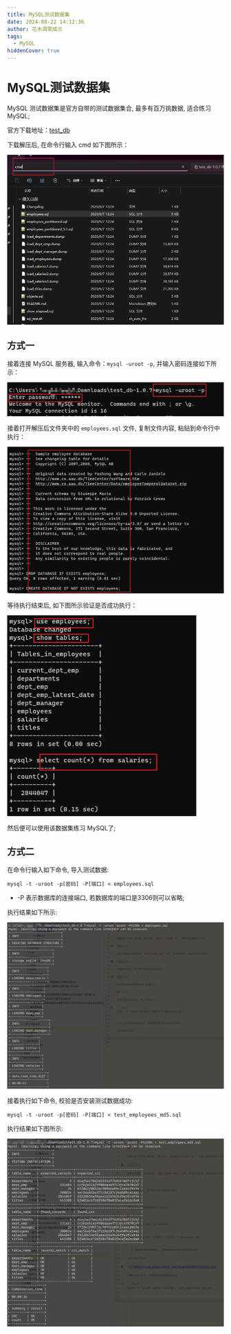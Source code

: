 ```yaml
---
title: MySQL测试数据集
date: 2024-08-22 14:12:36
author: 花木凋零成兰
tags: 
  - MySQL
hiddenCover: true
---
```


# MySQL测试数据集

MySQL 测试数据集是官方自带的测试数据集合, 最多有百万挑数据, 适合练习MySQL;

官方下载地址：[test_db](https://github.com/datacharmer/test_db)

下载解压后, 在命令行输入 cmd 如下图所示：

![](assets/2025-09-17-OsArL2.png)


## 方式一

接着连接 MySQL 服务器, 输入命令：`mysql -uroot -p`, 并输入密码连接如下所示：

![](assets/2025-09-17-xijlhy.png)


接着打开解压后文件夹中的 `employees.sql` 文件, 复制文件内容, 粘贴到命令行中执行：

![](assets/2025-09-17-4DttvS.png)


等待执行结束后, 如下图所示验证是否成功执行：

![](assets/2025-09-17-5Uw5TM.png)


然后便可以使用该数据集练习 MySQL了;

## 方式二

在命令行输入如下命令, 导入测试数据:

```shell
mysql -t -uroot -p[密码] -P[端口] < employees.sql
```

- -P 表示数据库的连接端口, 若数据库的端口是3306则可以省略;

执行结果如下所示:

![](assets/2025-09-17-AjinEC.png)


接着执行如下命令, 校验是否安装测试数据成功:

```shell
mysql -t -uroot -p[密码] -P[端口] < test_employees_md5.sql
```
执行结果如下图所示:

![](assets/2025-09-17-VpK3ag.png)
